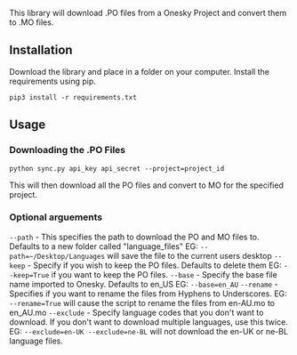 This library will download .PO files from a Onesky Project and convert them to .MO files.

## Installation

Download the library and place in a folder on your computer. Install the requirements using pip.

```
pip3 install -r requirements.txt
```

## Usage

### Downloading the .PO Files

```
python sync.py api_key api_secret --project=project_id
```

This will then download all the PO files and convert to MO for the specified project.

### Optional arguements

`--path` - This specifies the path to download the PO and MO files to. Defaults to a new folder called "language_files"
EG: `--path=~/Desktop/Languages` will save the file to the current users desktop
`--keep` - Specify if you wish to keep the PO files. Defaults to delete them
EG: `--keep=True` if you want to keep the PO files.
`--base` - Specify the base file name imported to Onesky. Defaults to en_US
EG: `--base=en_AU`
`--rename` - Specifies if you want to rename the files from Hyphens to Underscores.
EG: `--rename=True` will cause the script to rename the files from en-AU.mo to en_AU.mo
`--exclude` - Specify language codes that you don't want to download. If you don't want to download multiple languages, use this twice.
EG: `--exclude=en-UK --exclude=ne-BL` will not download the en-UK or ne-BL language files.

